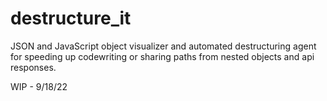# destructure_it

JSON and JavaScript object visualizer and automated destructuring agent for speeding up codewriting or sharing paths from  nested objects and api responses.

WIP - 9/18/22

